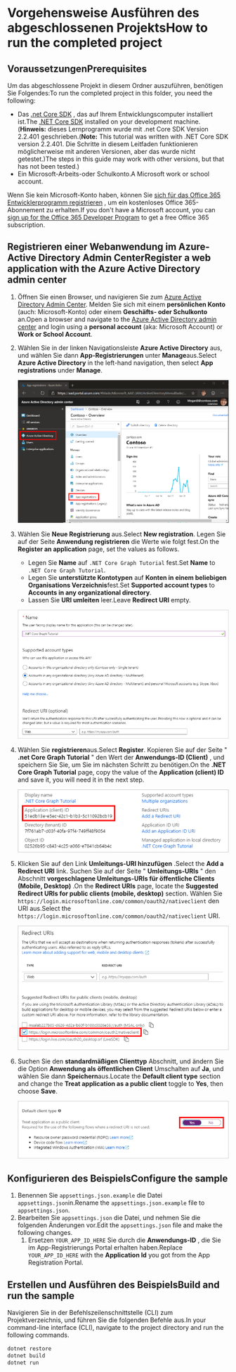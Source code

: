 # <a name="how-to-run-the-completed-project"></a><span data-ttu-id="c834d-101">Vorgehensweise Ausführen des abgeschlossenen Projekts</span><span class="sxs-lookup"><span data-stu-id="c834d-101">How to run the completed project</span></span>

## <a name="prerequisites"></a><span data-ttu-id="c834d-102">Voraussetzungen</span><span class="sxs-lookup"><span data-stu-id="c834d-102">Prerequisites</span></span>

<span data-ttu-id="c834d-103">Um das abgeschlossene Projekt in diesem Ordner auszuführen, benötigen Sie Folgendes:</span><span class="sxs-lookup"><span data-stu-id="c834d-103">To run the completed project in this folder, you need the following:</span></span>

- <span data-ttu-id="c834d-104">Das [.net Core SDK](https://dotnet.microsoft.com/download) , das auf Ihrem Entwicklungscomputer installiert ist.</span><span class="sxs-lookup"><span data-stu-id="c834d-104">The [.NET Core SDK](https://dotnet.microsoft.com/download) installed on your development machine.</span></span> <span data-ttu-id="c834d-105">(**Hinweis:** dieses Lernprogramm wurde mit .net Core SDK Version 2.2.401 geschrieben.</span><span class="sxs-lookup"><span data-stu-id="c834d-105">(**Note:** This tutorial was written with .NET Core SDK version 2.2.401.</span></span> <span data-ttu-id="c834d-106">Die Schritte in diesem Leitfaden funktionieren möglicherweise mit anderen Versionen, aber das wurde nicht getestet.)</span><span class="sxs-lookup"><span data-stu-id="c834d-106">The steps in this guide may work with other versions, but that has not been tested.)</span></span>
- <span data-ttu-id="c834d-107">Ein Microsoft-Arbeits-oder Schulkonto.</span><span class="sxs-lookup"><span data-stu-id="c834d-107">A Microsoft work or school account.</span></span>

<span data-ttu-id="c834d-108">Wenn Sie kein Microsoft-Konto haben, können Sie [sich für das Office 365 Entwicklerprogramm registrieren](https://developer.microsoft.com/office/dev-program) , um ein kostenloses Office 365-Abonnement zu erhalten.</span><span class="sxs-lookup"><span data-stu-id="c834d-108">If you don't have a Microsoft account, you can [sign up for the Office 365 Developer Program](https://developer.microsoft.com/office/dev-program) to get a free Office 365 subscription.</span></span>

## <a name="register-a-web-application-with-the-azure-active-directory-admin-center"></a><span data-ttu-id="c834d-109">Registrieren einer Webanwendung im Azure-Active Directory Admin Center</span><span class="sxs-lookup"><span data-stu-id="c834d-109">Register a web application with the Azure Active Directory admin center</span></span>

1. <span data-ttu-id="c834d-110">Öffnen Sie einen Browser, und navigieren Sie zum [Azure Active Directory Admin Center](https://aad.portal.azure.com). Melden Sie sich mit einem **persönlichen Konto** (auch: Microsoft-Konto) oder einem **Geschäfts- oder Schulkonto** an.</span><span class="sxs-lookup"><span data-stu-id="c834d-110">Open a browser and navigate to the [Azure Active Directory admin center](https://aad.portal.azure.com) and login using a **personal account** (aka: Microsoft Account) or **Work or School Account**.</span></span>

1. <span data-ttu-id="c834d-111">Wählen Sie in der linken Navigationsleiste **Azure Active Directory** aus, und wählen Sie dann **App-Registrierungen** unter **Manage**aus.</span><span class="sxs-lookup"><span data-stu-id="c834d-111">Select **Azure Active Directory** in the left-hand navigation, then select **App registrations** under **Manage**.</span></span>

    ![<span data-ttu-id="c834d-112">Ein Screenshot der APP-Registrierungen</span><span class="sxs-lookup"><span data-stu-id="c834d-112">A screenshot of the App registrations</span></span> ](/tutorial/images/aad-portal-app-registrations.png)

1. <span data-ttu-id="c834d-113">Wählen Sie **Neue Registrierung** aus.</span><span class="sxs-lookup"><span data-stu-id="c834d-113">Select **New registration**.</span></span> <span data-ttu-id="c834d-114">Legen Sie auf der Seite **Anwendung registrieren** die Werte wie folgt fest.</span><span class="sxs-lookup"><span data-stu-id="c834d-114">On the **Register an application** page, set the values as follows.</span></span>

    - <span data-ttu-id="c834d-115">Legen Sie **Name** auf `.NET Core Graph Tutorial` fest.</span><span class="sxs-lookup"><span data-stu-id="c834d-115">Set **Name** to `.NET Core Graph Tutorial`.</span></span>
    - <span data-ttu-id="c834d-116">Legen Sie **unterstützte Kontotypen** auf **Konten in einem beliebigen Organisations Verzeichnis**fest.</span><span class="sxs-lookup"><span data-stu-id="c834d-116">Set **Supported account types** to **Accounts in any organizational directory**.</span></span>
    - <span data-ttu-id="c834d-117">Lassen Sie **URI umleiten** leer.</span><span class="sxs-lookup"><span data-stu-id="c834d-117">Leave **Redirect URI** empty.</span></span>

    ![Screenshot der Seite "Anwendung registrieren"](/tutorial/images/aad-register-an-app.png)

1. <span data-ttu-id="c834d-119">Wählen Sie **registrieren**aus.</span><span class="sxs-lookup"><span data-stu-id="c834d-119">Select **Register**.</span></span> <span data-ttu-id="c834d-120">Kopieren Sie auf der Seite " **.net Core Graph Tutorial** " den Wert der **Anwendungs-ID (Client)** , und speichern Sie Sie, um Sie im nächsten Schritt zu benötigen.</span><span class="sxs-lookup"><span data-stu-id="c834d-120">On the **.NET Core Graph Tutorial** page, copy the value of the **Application (client) ID** and save it, you will need it in the next step.</span></span>

    ![Ein Screenshot der Anwendungs-ID der neuen App-Registrierung](/tutorial/images/aad-application-id.png)

1. <span data-ttu-id="c834d-122">Klicken Sie auf den Link **Umleitungs-URI hinzufügen** .</span><span class="sxs-lookup"><span data-stu-id="c834d-122">Select the **Add a Redirect URI** link.</span></span> <span data-ttu-id="c834d-123">Suchen Sie auf der Seite " **Umleitungs-URIs** " den Abschnitt **vorgeschlagene Umleitungs-URIs für öffentliche Clients (Mobile, Desktop)** .</span><span class="sxs-lookup"><span data-stu-id="c834d-123">On the **Redirect URIs** page, locate the **Suggested Redirect URIs for public clients (mobile, desktop)** section.</span></span> <span data-ttu-id="c834d-124">Wählen Sie `https://login.microsoftonline.com/common/oauth2/nativeclient` den URI aus.</span><span class="sxs-lookup"><span data-stu-id="c834d-124">Select the `https://login.microsoftonline.com/common/oauth2/nativeclient` URI.</span></span>

    ![Screenshot der Seite "Umleitungs-URIs"](/tutorial/images/aad-redirect-uris.png)

1. <span data-ttu-id="c834d-126">Suchen Sie den **standardmäßigen Clienttyp** Abschnitt, und ändern Sie die Option **Anwendung als öffentlichen Client** Umschalten auf **Ja**, und wählen Sie dann **Speichern**aus.</span><span class="sxs-lookup"><span data-stu-id="c834d-126">Locate the **Default client type** section and change the **Treat application as a public client** toggle to **Yes**, then choose **Save**.</span></span>

    ![Ein Screenshot des Typs "Standard Clienttyp"](/tutorial/images/aad-default-client-type.png)

## <a name="configure-the-sample"></a><span data-ttu-id="c834d-128">Konfigurieren des Beispiels</span><span class="sxs-lookup"><span data-stu-id="c834d-128">Configure the sample</span></span>

1. <span data-ttu-id="c834d-129">Benennen Sie `appsettings.json.example` die Datei `appsettings.json`in.</span><span class="sxs-lookup"><span data-stu-id="c834d-129">Rename the `appsettings.json.example` file to `appsettings.json`.</span></span>
1. <span data-ttu-id="c834d-130">Bearbeiten Sie `appsettings.json` die Datei, und nehmen Sie die folgenden Änderungen vor.</span><span class="sxs-lookup"><span data-stu-id="c834d-130">Edit the `appsettings.json` file and make the following changes.</span></span>
    1. <span data-ttu-id="c834d-131">Ersetzen `YOUR_APP_ID_HERE` Sie durch die **Anwendungs-ID** , die Sie im App-Registrierungs Portal erhalten haben.</span><span class="sxs-lookup"><span data-stu-id="c834d-131">Replace `YOUR_APP_ID_HERE` with the **Application Id** you got from the App Registration Portal.</span></span>

## <a name="build-and-run-the-sample"></a><span data-ttu-id="c834d-132">Erstellen und Ausführen des Beispiels</span><span class="sxs-lookup"><span data-stu-id="c834d-132">Build and run the sample</span></span>

<span data-ttu-id="c834d-133">Navigieren Sie in der Befehlszeilenschnittstelle (CLI) zum Projektverzeichnis, und führen Sie die folgenden Befehle aus.</span><span class="sxs-lookup"><span data-stu-id="c834d-133">In your command-line interface (CLI), navigate to the project directory and run the following commands.</span></span>

```Shell
dotnet restore
dotnet build
dotnet run
```
